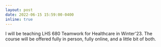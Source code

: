 ```yaml
---
layout: post
date: 2022-06-15 15:59:00-0400
inline: true
---
```


I will be teaching LHS 680 Teamwork for Healthcare in Winter'23. The course will be offered fully in person, fully online, and a little bit of both.
